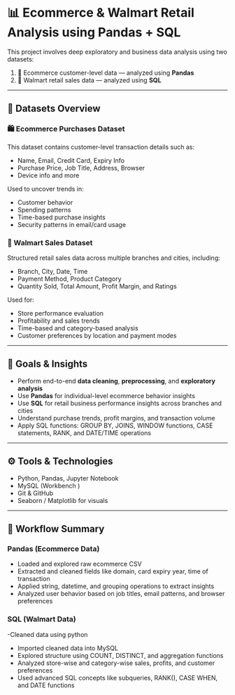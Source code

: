 # 📊 Ecommerce & Walmart Retail Analysis using Pandas + SQL

This project involves deep exploratory and business data analysis using two datasets:  
1. 🛒 Ecommerce customer-level data — analyzed using **Pandas**  
2. 🏬 Walmart retail sales data — analyzed using **SQL**

---

## 📁 Datasets Overview

### 🛍️ Ecommerce Purchases Dataset
This dataset contains customer-level transaction details such as:
- Name, Email, Credit Card, Expiry Info
- Purchase Price, Job Title, Address, Browser
- Device info and more

Used to uncover trends in:
- Customer behavior
- Spending patterns
- Time-based purchase insights
- Security patterns in email/card usage

### 🏪 Walmart Sales Dataset
Structured retail sales data across multiple branches and cities, including:
- Branch, City, Date, Time
- Payment Method, Product Category
- Quantity Sold, Total Amount, Profit Margin, and Ratings

Used for:
- Store performance evaluation
- Profitability and sales trends
- Time-based and category-based analysis
- Customer preferences by location and payment modes

---

## 🧠 Goals & Insights

- Perform end-to-end **data cleaning**, **preprocessing**, and **exploratory analysis**
- Use **Pandas** for individual-level ecommerce behavior insights
- Use **SQL** for retail business performance insights across branches and cities
- Understand purchase trends, profit margins, and transaction volume
- Apply SQL functions: GROUP BY, JOINS, WINDOW functions, CASE statements, RANK, and DATE/TIME operations

---

## ⚙️ Tools & Technologies

- Python, Pandas, Jupyter Notebook
- MySQL (Workbench )
- Git & GitHub
- Seaborn / Matplotlib for visuals

---

## 🧪 Workflow Summary

### Pandas (Ecommerce Data)
- Loaded and explored raw ecommerce CSV
- Extracted and cleaned fields like domain, card expiry year, time of transaction
- Applied string, datetime, and grouping operations to extract insights
- Analyzed user behavior based on job titles, email patterns, and browser preferences

### SQL (Walmart Data)
-Cleaned data using python 
- Imported cleaned data into MySQL
- Explored structure using COUNT, DISTINCT, and aggregation functions
- Analyzed store-wise and category-wise sales, profits, and customer preferences
- Used advanced SQL concepts like subqueries, RANK(), CASE WHEN, and DATE functions


